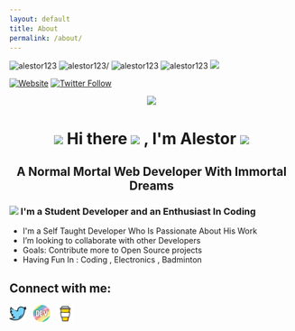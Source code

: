 ```yaml
---
layout: default
title: About
permalink: /about/
---
```


<p align="left"> 
<img src="https://badges.pufler.dev/gists/alestor123" alt=alestor123> 
<img src="https://komarev.com/ghpvc/?username=alestor123" alt=alestor123/>  
<img src="https://badges.pufler.dev/repos/alestor123" alt="alestor123"> 
<img src="https://badges.pufler.dev/years/alestor123" alt="alestor123">
<img src="https://img.shields.io/github/last-commit/alestor123/alestor123.svg?style=flat-square">
</p>

[![Website](https://img.shields.io/website?label=alestor123.github.io&style=for-the-badge&url=https%3A%2F%2Falestor123.github.io)](https://alestor123.github.io)
[![Twitter Follow](https://img.shields.io/twitter/follow/alestor123?color=1DA1F2&logo=twitter&style=for-the-badge)](https://twitter.com/alestor123)
<p align="center">
    <img src="https://raw.githubusercontent.com/alestor123/alestor123/master/assets/icon.svg">
</p>

<h1 align="center"> <img src="https://media.giphy.com/media/WUlplcMpOCEmTGBtBW/giphy.gif" width="30"> Hi there <img src="https://media.giphy.com/media/hvRJCLFzcasrR4ia7z/giphy.gif" width="25px"> , I'm Alestor <img src="https://media.giphy.com/media/WUlplcMpOCEmTGBtBW/giphy.gif" width="30">  </h1>
<h2 align="center"> A Normal Mortal Web Developer With Immortal Dreams</h2>

### <img src="https://emojis.slackmojis.com/emojis/images/1584726375/8272/blob-cool.gif?1584726375" width="28" />  I'm a Student Developer and an Enthusiast In Coding 
- I'm a Self Taught Developer Who Is Passionate About His Work
- I’m looking to collaborate with other Developers
- Goals: Contribute more to Open Source projects
- Having Fun In :  Coding , Electronics  , Badminton

## Connect with me:

<a href="https://twitter.com/alestor123"><img height="30" src="https://github.com/alestor123/alestor123/raw/master/assets/twitter.png"></a>&nbsp;&nbsp;
<a href="https://dev.to/alestor123"><img height="30" src="https://github.com/alestor123/alestor123/raw/master/assets/devto.png"></a>&nbsp;&nbsp;
<a href="https://www.buymeacoffee.com/alestor123"><img height="30" src="https://github.com/alestor123/alestor123/raw/master/assets/coffee.jpg"></a>&nbsp;&nbsp;
